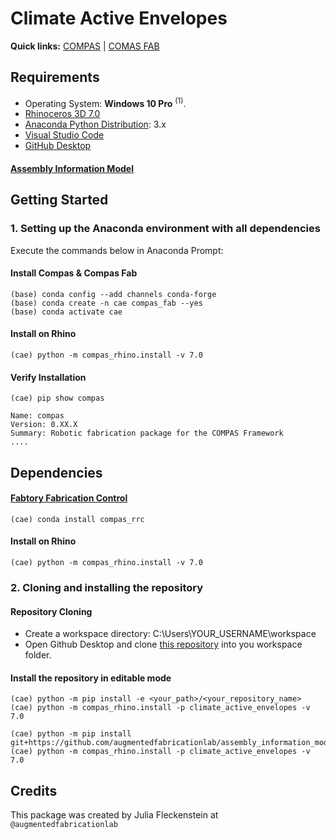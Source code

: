 # Climate Active Envelopes

**Quick links:** [COMPAS](https://compas.dev/) | [COMAS FAB](https://gramaziokohler.github.io/compas_fab/latest/)

## Requirements

* Operating System: **Windows 10 Pro** <sup>(1)</sup>.
* [Rhinoceros 3D 7.0](https://www.rhino3d.com/)
* [Anaconda Python Distribution](https://www.anaconda.com/download/): 3.x
* [Visual Studio Code](https://code.visualstudio.com/)
* [GitHub Desktop](https://desktop.github.com/)

  
#### [Assembly Information Model](https://github.com/augmentedfabricationlab/assembly_information_model) 

## Getting Started

### 1. Setting up the Anaconda environment with all dependencies

Execute the commands below in Anaconda Prompt:

#### Install Compas & Compas Fab
 
    (base) conda config --add channels conda-forge
    (base) conda create -n cae compas_fab --yes
    (base) conda activate cae
    
#### Install on Rhino
    
    (cae) python -m compas_rhino.install -v 7.0
    
#### Verify Installation

    (cae) pip show compas
    
    Name: compas
    Version: 0.XX.X
    Summary: Robotic fabrication package for the COMPAS Framework
    ....

## Dependencies
#### [Fabtory Fabrication Control](https://github.com/augmentedfabricationlab/fabtory_fabrication_control)

    (cae) conda install compas_rrc
    
#### Install on Rhino

    (cae) python -m compas_rhino.install -v 7.0

### 2. Cloning and installing the repository

#### Repository Cloning
* Create a workspace directory: C:\Users\YOUR_USERNAME\workspace
* Open Github Desktop and clone [this repository](https://github.com/augmentedfabricationlab/climate_active_envelopes) into you workspace folder.

#### Install the repository in editable mode
    (cae) python -m pip install -e <your_path>/<your_repository_name>
    (cae) python -m compas_rhino.install -p climate_active_envelopes -v 7.0

    (cae) python -m pip install git+https://github.com/augmentedfabricationlab/assembly_information_model@master#egg=assembly_information_model
    (cae) python -m compas_rhino.install -p climate_active_envelopes -v 7.0

## Credits

This package was created by Julia Fleckenstein at `@augmentedfabricationlab`
